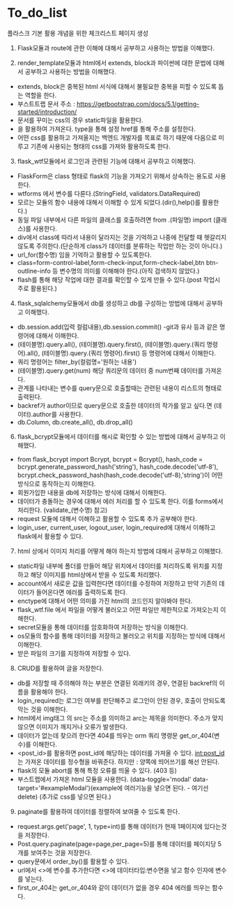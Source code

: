 # To_do_list
플라스크 기본 활용 개념을 위한  체크리스트 페이지 생성

1. Flask모듈과 route에 관한 이해에 대해서 공부하고 사용하는 방법을 이해했다.

2. render_template모듈과 html에서 extends, block과 파이썬에 대한 문법에 대해서 공부하고 사용하는 방법을 이해했다.
 - extends, block은 중복된 html 서식에 대해서 불필요한 중복을 피할 수 있도록 돕는 역할을 한다.
 - 부스트트랩 문서 주소 : https://getbootstrap.com/docs/5.1/getting-started/introduction/
 - 문서를 꾸미는 css의 경우 static파일을 활용한다.
 - <link rel='stylesheet' type='text/css', href="{{ url_for('static',filename='main.css') }}"> 을 활용하여 가져온다. type을 통해 설정 href를 통해 주소를 설정한다.
 - 어떤 css를 활용하고 가져올지는 백엔드 개발자를 목표로 하기 때문에 다음으로 미루고 기존에 사용되는 형태의 css를 가져와 활용하도록 한다.

3. flask_wtf모듈에서 로그인과 관련된 기능에 대해서 공부하고 이해했다.
 - FlaskForm은 class 형태로 flask의 기능을 가져오기 위해서 상속하는 용도로 사용한다.
 - wtforms 에서 변수를 다룬다.(StringField, validators.DataRequired)
 - 모르는 모듈의 함수 내용에 대해서 이해할 수 있게 되었다.(dir(),help()를 활용한다.)
 - 동일 파일 내부에서 다른 파일의 클래스를 호출하려면 from .(파일명) import (클래스)를 사용한다.
 - div에서 class에 따라서 내용이 달라지는 것을 기억하고 나중에 전달할 때 헷갈리지 않도록 주의한다.(단순하게 class가 데이터를 분류하는 작업만 하는 것이 아니다.)
 - url_for(함수명) 임을 기억하고 활용할 수 있도록한다.
 - class=form-control-label,form-check-input,form-check-label,btn btn-outline-info 등 변수명의 의미를 이해해야 한다.(아직 검색하지 않았다.)
 - flash를 통해 해당 작업에 대한 결과를 확인할 수 있게 만들 수 있다.(post 작업시 주로 활용된다.)

4. flask_sqlalchemy모듈에서 db를 생성하고 db를 구성하는 방법에 대해서 공부하고 이해했다.
 - db.session.add(입력 컬럼내용),db.session.commit() -git과 유사 등과 같은 명령어에 대해서 이해한다.
 - (테이블명).query.all(), (테이블명).query.first(), (테이블명).query.(쿼리 명령어).all(), (테이블명).query.(쿼리 명령어).first() 등 명령어에 대해서 이해한다.
 - 쿼리 명령어는 filter_by(컬럼명='원하는 내용')
 - (테이블명).query.get(num) 해당 쿼리문의 데이터 중 num번째 데이터를 가져온다.
 - 관계를 나타내는 변수를 query문으로 호출할때는 관련된 내용이 리스트의 형태로 출력된다.
 - backref가 author이므로 query문으로 호출한 데이터의 작가를 알고 싶다.면 (데이터).author를 사용한다.
 - db.Column, db.create_all(), db.drop_all()

6. flask_bcrypt모듈에서 데이터를 해시로 확인할 수 있는 방법에 대해서 공부하고 이해했다.
 - from flask_bcrypt import Bcrypt, bcrypt = Bcrypt(), hash_code = bcrypt.generate_password_hash('string'), hash_code.decode('utf-8'), bcrypt.check_password_hash(hash_code.decode('utf-8),'string')이 어떤 방식으로 동작하는지 이해한다.
 - 회원가입한 내용을 db에 저장하는 방식에 대해서 이해한다.
 - 데이터가 충돌하는 경우에 대해서 에러 처리를 할 수 있도록 한다. 이를 forms에서 처리한다.
 (validate_(변수명) 참고)
 - request 모듈에 대해서 이해하고 활용할 수 있도록 추가 공부해야 한다.
 - login_user, current_user, logout_user, login_required에 대해서 이해하고 flask에서 활용할 수 있다.

7. html 상에서 이미지 처리를 어떻게 해야 하는지 방법에 대해서 공부하고 이해했다.
 - static파일 내부에 폴더를 만들어 해당 위치에서 데이터를 처리하도록 위치를 지정하고 해당 이미지를 html상에서 받을 수 있도록 처리했다.
 - account에서 새로운 값을 입력한다면 데이터를 수정하여 저장하고 만약 기존의 데이터가 들어온다면 에러를 출력하도록 한다.
 - enctype에 대해서 어떤 의미를 가진 html의 코드인지 알아봐야 한다.
 - flask_wtf.file 에서 파일을 어떻게 불러오고 어떤 파일만 제한적으로 가져오는지 이해한다.
 - secret모듈을 통해 데이터를 암호화하여 저장하는 방식을 이해한다.
 - os모듈의 함수를 통해 데이터를 저장하고 불러오고 위치를 지정하는 방식에 대해서 이해한다.
 - 받은 파일의 크기를 지정하여 저장할 수 있다.

8. CRUD를 활용하여 글을 저장한다.
 - db를 저장할 때 주의해야 하는 부분은 연결된 외래키의 경우, 연결된 backref의 이름을 활용해야 한다.
 - login_required는 로그인 여부를 판단해주고 로그인이 안된 경우, 호출이 안되도록 막는 것을 이해한다.
 - html에서 img태그 의 src는 주소를 의미하고 arc는 제목을 의미한다. 주소가 맞지 않으면 이미지가 깨지거나 오류가 발생한다.
 - 데이터가 없는데 찾으려 한다면 404를 띄우는 orm 쿼리 명령문 get_or_404(변수)를 이해한다.
 - <post_id>를 활용하면 post_id에 해당하는 데이터를 가져올 수 있다. <int:post_id>는 가져온 데이터를 정수형을 바꿔준다. 하지만 : 양쪽에 띄어쓰기를 해선 안된다.
 - flask의 모듈 abort를 통해 특정 오류를 띄울 수 있다. (403 등)
 - 부스트랩에서 가져온 html 모듈을 사용한다. (data-toggle='modal' data-target='#exampleModal')(example에 여러기능을 넣으면 된다. - 여기선 delete) (추가로 css를 넣으면 된다.)

9. paginate를 활용하여 데이터를 정렬하여 보여줄 수 있도록 한다.
 - request.args.get('page', 1, type=int)를 통해 데이터가 현재 1페이지에 있다는것을 저장한다.
 - Post.query.paginate(page=page,per_page=5)를 통해 데이터를 페이지당 5개를 보여주는 것을 저장한다.
 - query문에서 order_by()를 활용할 수 있다.
 - url에서 <>에 변수를 추가한다면 <>에 데이터타입:변수면을 넣고 함수 인자에 변수를 넣는다.
 - first_or_404는 get_or_404와 같이 데이터가 없을 경우 404 에러를 띄우는 함수다.
 